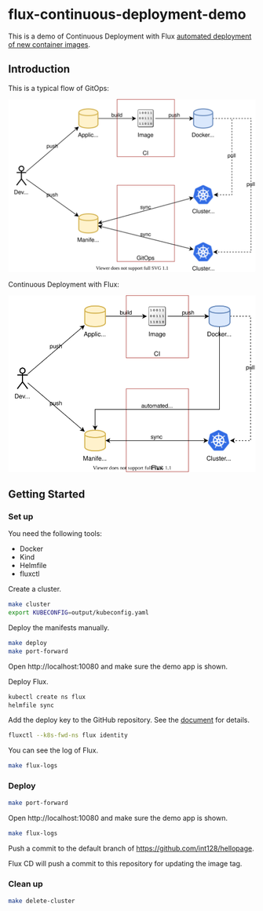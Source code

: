 # flux-continuous-deployment-demo

This is a demo of Continuous Deployment with Flux [automated deployment of new container images](https://docs.fluxcd.io/en/stable/references/automated-image-update.html).

## Introduction

This is a typical flow of GitOps:

![gitops-basic-flow.svg](gitops-basic-flow.svg)

Continuous Deployment with Flux:

![gitops-continuous-deployment-flow.svg](gitops-continuous-deployment-flow.svg)

## Getting Started

### Set up

You need the following tools:

- Docker
- Kind
- Helmfile
- fluxctl

Create a cluster.

```sh
make cluster
export KUBECONFIG=output/kubeconfig.yaml
```

Deploy the manifests manually.

```sh
make deploy
make port-forward
```

Open http://localhost:10080 and make sure the demo app is shown.

Deploy Flux.

```sh
kubectl create ns flux
helmfile sync
```

Add the deploy key to the GitHub repository.
See the [document](https://docs.fluxcd.io/en/stable/tutorials/get-started-helm.html#giving-write-access) for details.

```sh
fluxctl --k8s-fwd-ns flux identity
```

You can see the log of Flux.

```sh
make flux-logs
```

### Deploy

```sh
make port-forward
```

Open http://localhost:10080 and make sure the demo app is shown.

```sh
make flux-logs
```

Push a commit to the default branch of https://github.com/int128/hellopage.

Flux CD will push a commit to this repository for updating the image tag.

### Clean up

```sh
make delete-cluster
```
